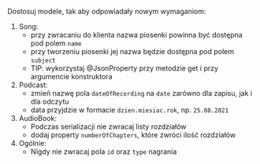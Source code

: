 Dostosuj modele, tak aby odpowiadały nowym wymaganiom:
1. Song:
    - przy zwracaniu do klienta nazwa piosenki powinna być dostępna pod polem `name` 
    - przy tworzeniu piosenki jej nazwa będzie dostępna pod polem `subject`
    - TIP: wykorzystaj @JsonProperty przy metodzie get i przy argumencie konstruktora
2. Podcast:
    - zmień nazwę pola `dateOfRecording` na `date` zarówno dla zapisu, jak i dla odczytu
    - data przyjdzie w formacie `dzien.miesiac.rok`, np. `25.08.2021`
3. AudioBook:
    - Podczas serializacji nie zwracaj listy rozdziałów
    - dodaj property `numberOfChapters`, które zwróci ilość rozdziałów
4. Ogólnie:
   - Nigdy nie zwracaj pola `id` oraz `type` nagrania